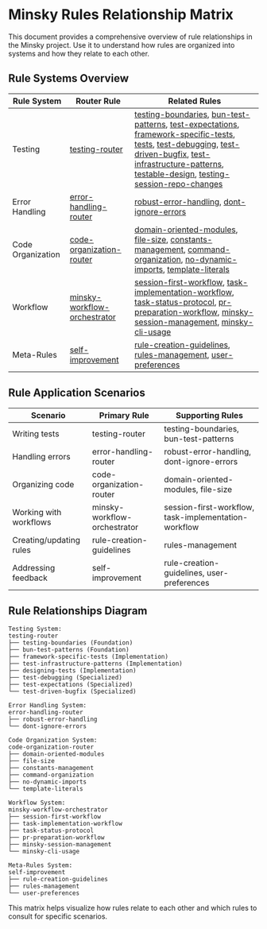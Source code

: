 # Minsky Rules Relationship Matrix

This document provides a comprehensive overview of rule relationships in the Minsky project. Use it to understand how rules are organized into systems and how they relate to each other.

## Rule Systems Overview

| Rule System       | Router Rule                                                                        | Related Rules                                                                                                                                                                                                                                                                                                                                                                                                                                                                                                                                                                                                                                                          |
| ----------------- | ---------------------------------------------------------------------------------- | ---------------------------------------------------------------------------------------------------------------------------------------------------------------------------------------------------------------------------------------------------------------------------------------------------------------------------------------------------------------------------------------------------------------------------------------------------------------------------------------------------------------------------------------------------------------------------------------------------------------------------------------------------------------------- |
| Testing           | [testing-router](mdc:.cursor/rules/testing-router.mdc)                             | [testing-boundaries](mdc:.cursor/rules/testing-boundaries.mdc), [bun-test-patterns](mdc:.cursor/rules/bun-test-patterns.mdc), [test-expectations](mdc:.cursor/rules/test-expectations.mdc), [framework-specific-tests](mdc:.cursor/rules/framework-specific-tests.mdc), [tests](mdc:.cursor/rules/tests.mdc), [test-debugging](mdc:.cursor/rules/test-debugging.mdc), [test-driven-bugfix](mdc:.cursor/rules/test-driven-bugfix.mdc), [test-infrastructure-patterns](mdc:.cursor/rules/test-infrastructure-patterns.mdc), [testable-design](mdc:.cursor/rules/testable-design.mdc), [testing-session-repo-changes](mdc:.cursor/rules/testing-session-repo-changes.mdc) |
| Error Handling    | [error-handling-router](mdc:.cursor/rules/error-handling-router.mdc)               | [robust-error-handling](mdc:.cursor/rules/robust-error-handling.mdc), [dont-ignore-errors](mdc:.cursor/rules/dont-ignore-errors.mdc)                                                                                                                                                                                                                                                                                                                                                                                                                                                                                                                                   |
| Code Organization | [code-organization-router](mdc:.cursor/rules/code-organization-router.mdc)         | [domain-oriented-modules](mdc:.cursor/rules/domain-oriented-modules.mdc), [file-size](mdc:.cursor/rules/file-size.mdc), [constants-management](mdc:.cursor/rules/constants-management.mdc), [command-organization](mdc:.cursor/rules/command-organization.mdc), [no-dynamic-imports](mdc:.cursor/rules/no-dynamic-imports.mdc), [template-literals](mdc:.cursor/rules/template-literals.mdc)                                                                                                                                                                                                                                                                           |
| Workflow          | [minsky-workflow-orchestrator](mdc:.cursor/rules/minsky-workflow-orchestrator.mdc) | [session-first-workflow](mdc:.cursor/rules/session-first-workflow.mdc), [task-implementation-workflow](mdc:.cursor/rules/task-implementation-workflow.mdc), [task-status-protocol](mdc:.cursor/rules/task-status-protocol.mdc), [pr-preparation-workflow](mdc:.cursor/rules/pr-preparation-workflow.mdc), [minsky-session-management](mdc:.cursor/rules/minsky-session-management.mdc), [minsky-cli-usage](mdc:.cursor/rules/minsky-cli-usage.mdc)                                                                                                                                                                                                                     |
| Meta-Rules        | [self-improvement](mdc:.cursor/rules/self-improvement.mdc)                         | [rule-creation-guidelines](mdc:.cursor/rules/rule-creation-guidelines.mdc), [rules-management](mdc:.cursor/rules/rules-management.mdc), [user-preferences](mdc:.cursor/rules/user-preferences.mdc)                                                                                                                                                                                                                                                                                                                                                                                                                                                                     |

## Rule Application Scenarios

| Scenario                | Primary Rule                 | Supporting Rules                                     |
| ----------------------- | ---------------------------- | ---------------------------------------------------- |
| Writing tests           | testing-router               | testing-boundaries, bun-test-patterns                |
| Handling errors         | error-handling-router        | robust-error-handling, dont-ignore-errors            |
| Organizing code         | code-organization-router     | domain-oriented-modules, file-size                   |
| Working with workflows  | minsky-workflow-orchestrator | session-first-workflow, task-implementation-workflow |
| Creating/updating rules | rule-creation-guidelines     | rules-management                                     |
| Addressing feedback     | self-improvement             | rule-creation-guidelines, user-preferences           |

## Rule Relationships Diagram

```
Testing System:
testing-router
├── testing-boundaries (Foundation)
├── bun-test-patterns (Foundation)
├── framework-specific-tests (Implementation)
├── test-infrastructure-patterns (Implementation)
├── designing-tests (Implementation)
├── test-debugging (Specialized)
├── test-expectations (Specialized)
└── test-driven-bugfix (Specialized)

Error Handling System:
error-handling-router
├── robust-error-handling
└── dont-ignore-errors

Code Organization System:
code-organization-router
├── domain-oriented-modules
├── file-size
├── constants-management
├── command-organization
├── no-dynamic-imports
└── template-literals

Workflow System:
minsky-workflow-orchestrator
├── session-first-workflow
├── task-implementation-workflow
├── task-status-protocol
├── pr-preparation-workflow
├── minsky-session-management
└── minsky-cli-usage

Meta-Rules System:
self-improvement
├── rule-creation-guidelines
├── rules-management
└── user-preferences
```

This matrix helps visualize how rules relate to each other and which rules to consult for specific scenarios.
